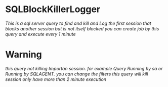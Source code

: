 # SQLBlockKillerLogger

*This is a sql server query to find and kill and Log the first session that blocks another session but is not itself blocked*
*you can create job by this query and execute every 1 minute*

# Warning
*this query not killing Importan session. for example Query Running by sa or Running by SQLAGENT. you can change the filters*
*this query will kill session only have more than 2 minute execution*
